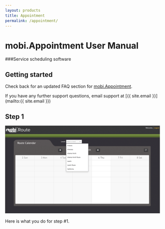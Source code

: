 ```yaml
---
layout: products
title: Appointment
permalink: /appointment/
---
```


# mobi.Appointment User Manual

###Service scheduling software

## Getting started

Check back for an updated FAQ section for [mobi.Appointment](https://www.mobicorp.com/products/mobile-service-application-mobiconnect/).  

If you have any further support questions, email support at [{{ site.email }}](mailto:{{ site.email }}) 

## Step 1

![This is the alt text](/img/route-ss-1.png)

Here is what you do for step #1. 



